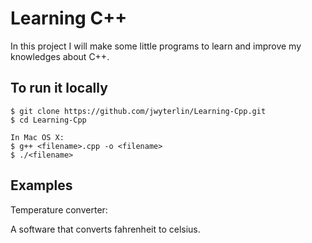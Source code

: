 # Learning C++
In this project I will make some little programs to learn and improve my knowledges about C++.

## To run it locally

```
$ git clone https://github.com/jwyterlin/Learning-Cpp.git
$ cd Learning-Cpp

In Mac OS X:
$ g++ <filename>.cpp -o <filename>
$ ./<filename>
```

## Examples

Temperature converter:

A software that converts fahrenheit to celsius.
